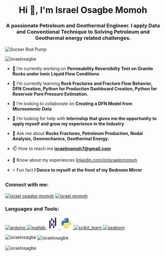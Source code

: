 <h1 align="center">Hi 👋, I'm Israel Osagbe Momoh</h1>
<h3 align="center">A passionate Petroleum and Geothermal Engineer. I apply Data and Conventional Technique to Solving Petroleum and Geothermal energy related challenges.</h3>
<img align = "center" alt="Sucker Rod Pump" width="400" src="https://media1.giphy.com/media/sTkPZBD1ZBPqw/giphy-downsized-large.gif">

<p align="left"> <img src="https://komarev.com/ghpvc/?username=israelosagbe&label=Profile%20views&color=0e75b6&style=flat" alt="israelosagbe" /> </p>

- 🔭 I’m currently working on **Permeability Reversibilty Test on Granite Rocks under Ionic Liquid Flow Conditions**

- 🌱 I’m currently learning **Rock Fractures and Fracture Flow Behavior, DFN Creation, Python for Production Dashboard Creation, Python for Reservoir Pore Pressure Estimation.**

- 👯 I’m looking to collaborate on **Creating a DFN Model from Microseismic Data**

- 🤝 I’m looking for help with **Internship that gives me the opportunity to apply myself and grow my experience in the Industry**

- 💬 Ask me about **Rocks Fractures, Petroleum Production, Nodal Analysis, Geomechanics, Geothermal Energy.**

- 📫 How to reach me **israelmomoh7@gmail.com**

- 📄 Know about my experiences [linkedin.com/in/israelomomoh](linkedin.com/in/israelomomoh)

- ⚡ Fun fact **I Dance to myself at the front of my Bedroom Mirror**

<h3 align="left">Connect with me:</h3>
<p align="left">
<a href="https://linkedin.com/in/israel osagbe momoh" target="blank"><img align="center" src="https://raw.githubusercontent.com/rahuldkjain/github-profile-readme-generator/master/src/images/icons/Social/linked-in-alt.svg" alt="israel osagbe momoh" height="30" width="40" /></a>
<a href="https://fb.com/israel momoh" target="blank"><img align="center" src="https://raw.githubusercontent.com/rahuldkjain/github-profile-readme-generator/master/src/images/icons/Social/facebook.svg" alt="israel momoh" height="30" width="40" /></a>
</p>

<h3 align="left">Languages and Tools:</h3>
<p align="left"> <a href="https://www.arduino.cc/" target="_blank" rel="noreferrer"> <img src="https://cdn.worldvectorlogo.com/logos/arduino-1.svg" alt="arduino" width="40" height="40"/> </a> <a href="https://www.mathworks.com/" target="_blank" rel="noreferrer"> <img src="https://upload.wikimedia.org/wikipedia/commons/2/21/Matlab_Logo.png" alt="matlab" width="40" height="40"/> </a> <a href="https://pandas.pydata.org/" target="_blank" rel="noreferrer"> <img src="https://raw.githubusercontent.com/devicons/devicon/2ae2a900d2f041da66e950e4d48052658d850630/icons/pandas/pandas-original.svg" alt="pandas" width="40" height="40"/> </a> <a href="https://www.python.org" target="_blank" rel="noreferrer"> <img src="https://raw.githubusercontent.com/devicons/devicon/master/icons/python/python-original.svg" alt="python" width="40" height="40"/> </a> <a href="https://scikit-learn.org/" target="_blank" rel="noreferrer"> <img src="https://upload.wikimedia.org/wikipedia/commons/0/05/Scikit_learn_logo_small.svg" alt="scikit_learn" width="40" height="40"/> </a> <a href="https://seaborn.pydata.org/" target="_blank" rel="noreferrer"> <img src="https://seaborn.pydata.org/_images/logo-mark-lightbg.svg" alt="seaborn" width="40" height="40"/> </a> </p>

<p><img align="left" src="https://github-readme-stats.vercel.app/api/top-langs?username=israelosagbe&show_icons=true&locale=en&layout=compact" alt="israelosagbe" /></p>

<p>&nbsp;<img align="center" src="https://github-readme-stats.vercel.app/api?username=israelosagbe&show_icons=true&locale=en" alt="israelosagbe" /></p>

<p><img align="center" src="https://github-readme-streak-stats.herokuapp.com/?user=israelosagbe&" alt="israelosagbe" /></p>
